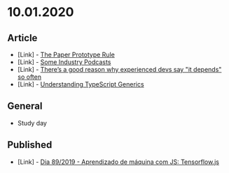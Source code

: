# 10.01.2020

## Article

- \[Link\] - [The Paper Prototype Rule](https://css-tricks.com/the-paper-prototype-rule/)
- \[Link\] - [Some Industry Podcasts](https://css-tricks.com/some-industry-podcasts/)
- \[Link\] - [There’s a good reason why experienced devs say "it depends" so often](https://css-tricks.com/theres-a-good-reason-why-experienced-devs-say-it-depends-so-often/)
- \[Link\] - [Understanding TypeScript Generics](https://www.smashingmagazine.com/2020/10/understanding-typescript-generics/)

## General

- Study day

## Published

- \[Link\] - [Dia 89/2019 - Aprendizado de máquina com JS: Tensorflow.js](https://nerdcalistenico.com.br/hemersonvianna/artigos/daysofcode/2019/dia-89-aprendizado-de-maquina-com-js-tensorflow-js/)
